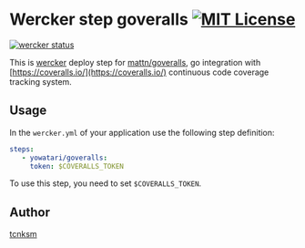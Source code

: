 Wercker step goveralls [![MIT License](http://img.shields.io/badge/license-MIT-blue.svg?style=flat)](https://github.com/YOwatari/wercker-step-goveralls/blob/master/LICENCE)
====

[![wercker status](https://app.wercker.com/status/6531dbf99260accf92262a5df473d4fd/m "wercker status")](https://app.wercker.com/project/bykey/6531dbf99260accf92262a5df473d4fd)

This is [wercker](http://wercker.com/) deploy step for [mattn/goveralls](https://github.com/YOwatari/goveralls), go integration with [https://coveralls.io/](https://coveralls.io/) continuous code coverage tracking system.

## Usage

In the `wercker.yml` of your application use the following step definition:

```yaml
steps:
   - yowatari/goveralls:
     token: $COVERALLS_TOKEN
```

To use this step, you need to set `$COVERALLS_TOKEN`.

## Author

[tcnksm](https://github.com/tcnksm)
